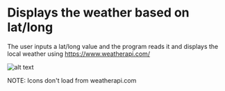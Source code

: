 # Displays the weather based on lat/long

The user inputs a lat/long value and the program reads it and displays the local weather using https://www.weatherapi.com/

![alt text](./Example.png)

NOTE: Icons don't load from weatherapi.com
